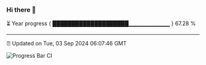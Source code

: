 ### Hi there 👋

⏳ Year progress { ████████████████████▁▁▁▁▁▁▁▁▁▁ } 67.28 %

---

⏰ Updated on Tue, 03 Sep 2024 06:07:46 GMT

![Progress Bar CI](https://github.com/EinsPommes/EinsPommes/blob/main/.github/workflows/main.yml)
